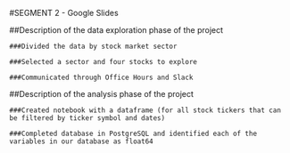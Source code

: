 #SEGMENT 2 - Google Slides


##Description of the data exploration phase of the project

	###Divided the data by stock market sector 

	###Selected a sector and four stocks to explore

	###Communicated through Office Hours and Slack   


##Description of the analysis phase of the project

	###Created notebook with a dataframe (for all stock tickers that can be filtered by ticker symbol and dates)

	###Completed database in PostgreSQL and identified each of the variables in our database as float64
	


